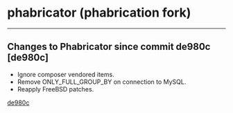 # phabricator (phabrication fork)

---

## Changes to Phabricator since commit de980c [de980c]

 * Ignore composer vendored items.
 * Remove ONLY_FULL_GROUP_BY on connection to MySQL.
 * Reapply FreeBSD patches.

[de980c](https://github.com/phacility/phabricator/de980cc54e8cf947ec16d8d46630cb7a5261cd41)
